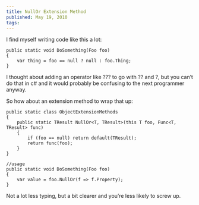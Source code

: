 ```yaml
---
title: NullOr Extension Method
published: May 19, 2010
tags: 
---
```


I find myself writing code like this a lot:

    public static void DoSomething(Foo foo)
    {
        var thing = foo == null ? null : foo.Thing;
    }

I thought about adding an operator like ??? to go with ?? and ?, but you can’t do that in c# and it would probably be confusing to the next programmer anyway.

So how about an extension method to wrap that up:

    public static class ObjectExtensionMethods
    {
        public static TResult NullOr<T, TResult>(this T foo, Func<T, TResult> func)
        {
            if (foo == null) return default(TResult);
            return func(foo);
        }
    }

    //usage
    public static void DoSomething(Foo foo)
    {
        var value = foo.NullOr(f => f.Property);
    }

Not a lot less typing, but a bit clearer and you’re less likely to screw up.